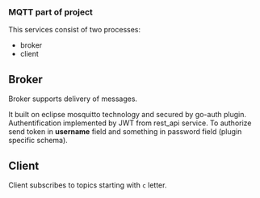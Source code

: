 ### MQTT part of project
This services consist of two processes:
- broker
- client

## Broker
Broker supports delivery of messages.

It built on eclipse mosquitto technology and secured by go-auth plugin.
Authentification implemented by JWT from rest\_api service.
To authorize send token in **username** field and something in password field (plugin specific schema).


## Client
Client subscribes to topics starting with `c` letter.


